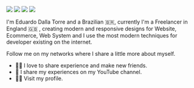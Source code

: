 

<!--
### Hi there 👋
**eduardodallatorre/eduardodallatorre** is a ✨ _special_ ✨ repository because its `README.md` (this file) appears on your GitHub profile.

Here are some ideas to get you started:

- 🔭 I’m currently working on ...
- 🌱 I’m currently learning ...
- 👯 I’m looking to collaborate on ...
- 🤔 I’m looking for help with ...
- 💬 Ask me about ...
- 📫 How to reach me: ...
- 😄 Pronouns: ...
- ⚡ Fun fact: ...
-->

[<img src="https://img.shields.io/badge/YouTube-000000?style=for-the-badge&logo=youtube&logoColor=white" />](https://youtube.com/USERNAME)  [<img src="https://img.shields.io/badge/linkedin-000000?style=for-the-badge&logo=linkedin&logoColor=white" />](https://www.linkedin.com/in/USERNAME/) [<img src = "https://img.shields.io/badge/instagram-000000?style=for-the-badge&logo=instagram&logoColor=white">](https://www.instagram.com/USERNAME/) [<img src = "https://img.shields.io/badge/facebook-000000?style=for-the-badge&logo=facebook&logoColor=white">](https://www.facebook.com/USERNAME)


I'm Eduardo Dalla Torre and a Brazilian 🇧🇷, currently I'm a Freelancer in England 🇬🇧 ,  creating modern and responsive designs for Website, Ecommerce, Web System and I use the most modern techniques for developer existing on the internet.

Follow me on my networks where I share a little more about myself.

- 🙋‍♂️   I love to share experience and make new friends.
- 🎥   I share my experiences on my YouTube channel.
- 👨‍🎓   Visit my profile.
